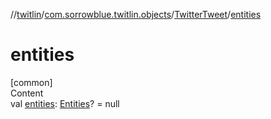 //[twitlin](../../index.md)/[com.sorrowblue.twitlin.objects](../index.md)/[TwitterTweet](index.md)/[entities](entities.md)



# entities  
[common]  
Content  
val [entities](entities.md): [Entities](../-entities/index.md)? = null  



